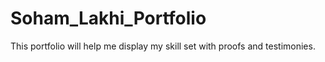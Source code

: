 # Soham_Lakhi_Portfolio
This portfolio will help me display my skill set with proofs and testimonies.